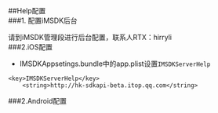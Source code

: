 ##Help配置    
###1. 配置iMSDK后台

请到iMSDK管理段进行后台配置，联系人RTX：hirryli    
###2.iOS配置    
+ IMSDKAppsetings.bundle中的app.plist设置`IMSDKServerHelp`   

```
<key>IMSDKServerHelp</key>
	<string>http://hk-sdkapi-beta.itop.qq.com</string>
```

###2.Android配置
